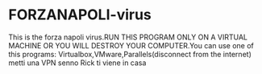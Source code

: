 # FORZANAPOLI-virus
This is the forza napoli virus.RUN THIS PROGRAM ONLY ON A VIRTUAL MACHINE OR YOU WILL DESTROY YOUR COMPUTER.You can use one of this programs: Virtualbox,VMware,Parallels(disconnect from the internet)
metti una VPN senno Rick ti viene in casa
